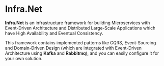 # Infra.Net

**Infra.Net** is an infrastructure framework for building Microservices with Event-Driven Architecture and Distributed Large-Scale Applications which have High Availability and Eventual Consistency.

 This framework contains implemented patterns like CQRS, Event-Sourcing and Domain-Driven Design (which are integrated with Event-Driven Architecture using **Kafka** and **Rabbitmq**), and you can easily configure it for your own solution.
